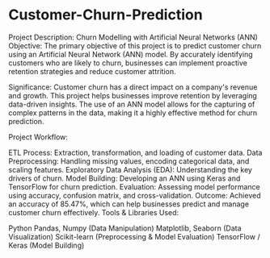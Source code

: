 # Customer-Churn-Prediction

Project Description: Churn Modelling with Artificial Neural Networks (ANN)
Objective:
The primary objective of this project is to predict customer churn using an Artificial Neural Network (ANN) model. By accurately identifying customers who are likely to churn, businesses can implement proactive retention strategies and reduce customer attrition.

Significance:
Customer churn has a direct impact on a company's revenue and growth. This project helps businesses improve retention by leveraging data-driven insights. The use of an ANN model allows for the capturing of complex patterns in the data, making it a highly effective method for churn prediction.

Project Workflow:

ETL Process: Extraction, transformation, and loading of customer data.
Data Preprocessing: Handling missing values, encoding categorical data, and scaling features.
Exploratory Data Analysis (EDA): Understanding the key drivers of churn.
Model Building: Developing an ANN using Keras and TensorFlow for churn prediction.
Evaluation: Assessing model performance using accuracy, confusion matrix, and cross-validation.
Outcome: Achieved an accuracy of 85.47%, which can help businesses predict and manage customer churn effectively.
Tools & Libraries Used:

Python
Pandas, Numpy (Data Manipulation)
Matplotlib, Seaborn (Data Visualization)
Scikit-learn (Preprocessing & Model Evaluation)
TensorFlow / Keras (Model Building)
